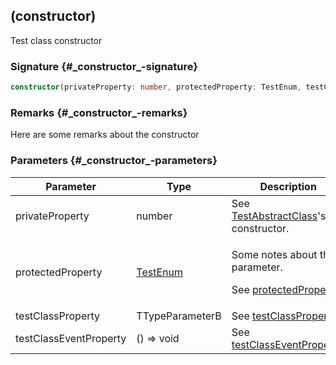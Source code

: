 ## (constructor)

Test class constructor

### Signature {#\_constructor\_-signature}

```typescript
constructor(privateProperty: number, protectedProperty: TestEnum, testClassProperty: TTypeParameterB, testClassEventProperty: () => void);
```

### Remarks {#\_constructor\_-remarks}

Here are some remarks about the constructor

### Parameters {#\_constructor\_-parameters}

| Parameter | Type | Description |
| --- | --- | --- |
| privateProperty | number | See [TestAbstractClass](docs/test-suite-a/testabstractclass-class)'s constructor. |
| protectedProperty | [TestEnum](docs/test-suite-a/testenum-enum) | <p>Some notes about the parameter.</p><p>See <a href="docs/test-suite-a/testabstractclass-protectedproperty-property">protectedProperty</a>.</p> |
| testClassProperty | TTypeParameterB | See [testClassProperty](docs/test-suite-a/testclass-testclassproperty-property). |
| testClassEventProperty | () =&gt; void | See [testClassEventProperty](docs/test-suite-a/testclass-testclasseventproperty-property). |
